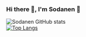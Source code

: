 ### Hi there 👋, I'm Sodanen 👋


![Sodanen GitHub stats](https://github-readme-stats.vercel.app/api?username=VRSoda&theme=dark&show_icons=true)  
[![Top Langs](https://github-readme-stats.vercel.app/api/top-langs/?username=VRSoda&layout=compact)](https://github.com/anuraghazra/github-readme-stats)
